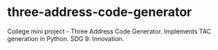 # three-address-code-generator
College mini project - Three Address Code Generator. Implements TAC generation in Python. SDG 9: Innovation.
